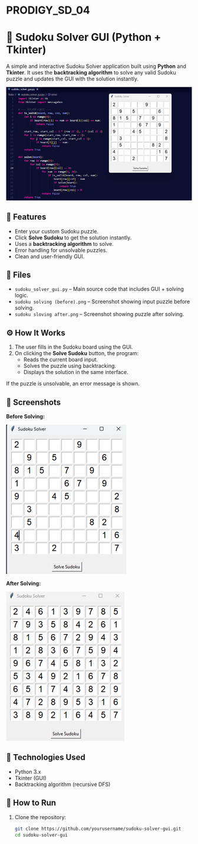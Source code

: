 # PRODIGY_SD_04
# 🧩 Sudoku Solver GUI (Python + Tkinter)

A simple and interactive Sudoku Solver application built using **Python** and **Tkinter**. It uses the **backtracking algorithm** to solve any valid Sudoku puzzle and updates the GUI with the solution instantly.

![Sudoku Solver](./sudoku%20solver.png)

## 🎯 Features

- Enter your custom Sudoku puzzle.
- Click **Solve Sudoku** to get the solution instantly.
- Uses a **backtracking algorithm** to solve.
- Error handling for unsolvable puzzles.
- Clean and user-friendly GUI.

## 📁 Files

- `sudoku_solver_gui.py` – Main source code that includes GUI + solving logic.
- `sudoku solving (before).png` – Screenshot showing input puzzle before solving.
- `sudoku sloving after.png` – Screenshot showing puzzle after solving.

## ⚙️ How It Works

1. The user fills in the Sudoku board using the GUI.
2. On clicking the **Solve Sudoku** button, the program:
   - Reads the current board input.
   - Solves the puzzle using backtracking.
   - Displays the solution in the same interface.

If the puzzle is unsolvable, an error message is shown.

## 📸 Screenshots

**Before Solving:**

![Before](./sudoku%20solving%20(before).png)

**After Solving:**

![After](./sudoku%20sloving%20after.png)

## 🧠 Technologies Used

- Python 3.x
- Tkinter (GUI)
- Backtracking algorithm (recursive DFS)

## 🚀 How to Run

1. Clone the repository:
   ```bash
   git clone https://github.com/yourusername/sudoku-solver-gui.git
   cd sudoku-solver-gui
